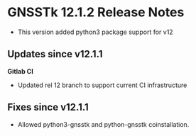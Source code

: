 GNSSTk 12.1.2 Release Notes
========================

 * This version added python3 package support for v12 

Updates since v12.1.1
---------------------

**Gitlab CI**
  * Updated rel 12 branch to support current CI infrastructure

Fixes since v12.1.1
--------------------
  * Allowed python3-gnsstk and python-gnsstk coinstallation.

